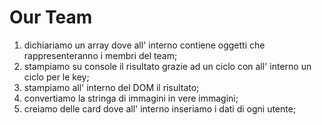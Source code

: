 # Our Team

1) dichiariamo un array dove all' interno contiene oggetti che rappresenteranno i membri del team;
3) stampiamo su console il risultato grazie ad un ciclo con all' interno un ciclo per le key;
4) stampiamo all' interno del DOM il risultato;
5) convertiamo la stringa di immagini in vere immagini;
6) creiamo delle card dove all' interno inseriamo i dati di ogni utente;